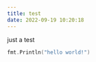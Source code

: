 ```yaml
---
title: test
date: 2022-09-19 10:20:18
---
```


just a test

``` go
fmt.Println("hello world!")
```

